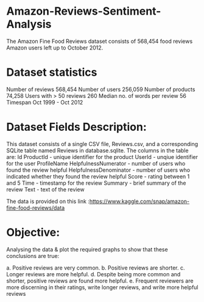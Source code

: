 # Amazon-Reviews-Sentiment-Analysis

The Amazon Fine Food Reviews dataset consists of 568,454 food reviews Amazon users left up to October 2012.

# Dataset statistics
  Number of reviews     568,454
  Number of users     256,059
  Number of products     74,258
  Users with > 50 reviews     260
  Median no. of words per review 56
  Timespan     Oct 1999 - Oct 2012

# Dataset Fields Description:
This dataset consists of a single CSV file, Reviews.csv, and a corresponding SQLite table named Reviews in database.sqlite. The   columns in the table are:
    Id
    ProductId - unique identifier for the product
    UserId - unqiue identifier for the user
    ProfileName
    HelpfulnessNumerator - number of users who found the review helpful
    HelpfulnessDenominator - number of users who indicated whether they found the review helpful
    Score - rating between 1 and 5
    Time - timestamp for the review
    Summary - brief summary of the review
    Text - text of the review

The data is provided on this link :https://www.kaggle.com/snap/amazon-fine-food-reviews/data

# Objective:

Analysing the data & plot the required graphs to show that these conclusions are true:

a. Positive reviews are very common.
b. Positive reviews are shorter.
c. Longer reviews are more helpful.
d. Despite being more common and shorter, positive reviews are found more helpful.
e. Frequent reviewers are more discerning in their ratings, write longer reviews, and write more helpful reviews
